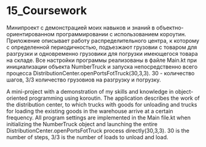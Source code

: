# 15_Coursework
Минипроект с демонстрацией моих навыков и знаний в объектно-ориентированном программировании с использованием короутин. 
Приложение описывает работу распределительного центра, к которому с определенной периодичностью, подъезжают грузовии с товаром для разгрузки и одновременно грузовики для погрузки имеющегося товара на складе.
Все настройки программы реализованы в файле Main.kt при инициализации объекта NumberTruck и запуска непосредственно всего процесса DistributionCenter.openPortsFotTruck(30,3,3). 30 - количество шагов, 3/3 количество грузовиов на разгрузку и погрузку.

A mini-project with a demonstration of my skills and knowledge in object-oriented programming using koroutin.
The application describes the work of the distribution center, to which trucks with goods for unloading and trucks for loading the existing goods in the warehouse arrive at a certain frequency.
All program settings are implemented in the Main file.kt when initializing the NumberTruck object and launching the entire DistributionCenter.openPortsFotTruck process directly(30,3,3). 30 is the number of steps, 3/3 is the number of loads to unload and load.
